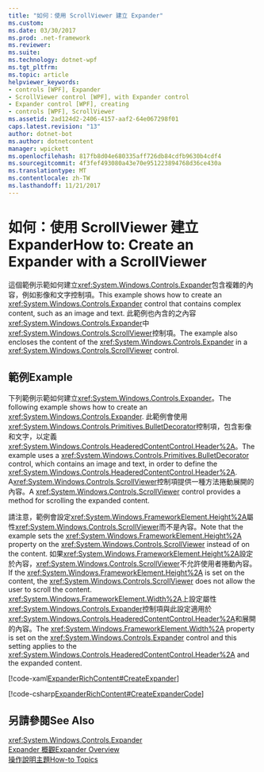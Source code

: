 ```yaml
---
title: "如何：使用 ScrollViewer 建立 Expander"
ms.custom: 
ms.date: 03/30/2017
ms.prod: .net-framework
ms.reviewer: 
ms.suite: 
ms.technology: dotnet-wpf
ms.tgt_pltfrm: 
ms.topic: article
helpviewer_keywords:
- controls [WPF], Expander
- ScrollViewer control [WPF], with Expander control
- Expander control [WPF], creating
- controls [WPF], ScrollViewer
ms.assetid: 2ad124d2-2406-4157-aaf2-64e067298f01
caps.latest.revision: "13"
author: dotnet-bot
ms.author: dotnetcontent
manager: wpickett
ms.openlocfilehash: 817fb8d04e680335aff726db84cdfb9630b4cdf4
ms.sourcegitcommit: 4f3fef493080a43e70e951223894768d36ce430a
ms.translationtype: MT
ms.contentlocale: zh-TW
ms.lasthandoff: 11/21/2017
---
```

# <a name="how-to-create-an-expander-with-a-scrollviewer"></a><span data-ttu-id="7ff9e-102">如何：使用 ScrollViewer 建立 Expander</span><span class="sxs-lookup"><span data-stu-id="7ff9e-102">How to: Create an Expander with a ScrollViewer</span></span>
<span data-ttu-id="7ff9e-103">這個範例示範如何建立<xref:System.Windows.Controls.Expander>包含複雜的內容，例如影像和文字控制項。</span><span class="sxs-lookup"><span data-stu-id="7ff9e-103">This example shows how to create an <xref:System.Windows.Controls.Expander> control that contains complex content, such as an image and text.</span></span> <span data-ttu-id="7ff9e-104">此範例也內含的之內容<xref:System.Windows.Controls.Expander>中<xref:System.Windows.Controls.ScrollViewer>控制項。</span><span class="sxs-lookup"><span data-stu-id="7ff9e-104">The example also encloses the content of the <xref:System.Windows.Controls.Expander> in a <xref:System.Windows.Controls.ScrollViewer> control.</span></span>  
  
## <a name="example"></a><span data-ttu-id="7ff9e-105">範例</span><span class="sxs-lookup"><span data-stu-id="7ff9e-105">Example</span></span>  
 <span data-ttu-id="7ff9e-106">下列範例示範如何建立<xref:System.Windows.Controls.Expander>。</span><span class="sxs-lookup"><span data-stu-id="7ff9e-106">The following example shows how to create an <xref:System.Windows.Controls.Expander>.</span></span> <span data-ttu-id="7ff9e-107">此範例會使用<xref:System.Windows.Controls.Primitives.BulletDecorator>控制項，包含影像和文字，以定義<xref:System.Windows.Controls.HeaderedContentControl.Header%2A>。</span><span class="sxs-lookup"><span data-stu-id="7ff9e-107">The example uses a <xref:System.Windows.Controls.Primitives.BulletDecorator> control, which contains an image and text, in order to define the <xref:System.Windows.Controls.HeaderedContentControl.Header%2A>.</span></span> <span data-ttu-id="7ff9e-108">A<xref:System.Windows.Controls.ScrollViewer>控制項提供一種方法捲動展開的內容。</span><span class="sxs-lookup"><span data-stu-id="7ff9e-108">A <xref:System.Windows.Controls.ScrollViewer> control provides a method for scrolling the expanded content.</span></span>  
  
 <span data-ttu-id="7ff9e-109">請注意，範例會設定<xref:System.Windows.FrameworkElement.Height%2A>屬性<xref:System.Windows.Controls.ScrollViewer>而不是內容。</span><span class="sxs-lookup"><span data-stu-id="7ff9e-109">Note that the example sets the <xref:System.Windows.FrameworkElement.Height%2A> property on the <xref:System.Windows.Controls.ScrollViewer> instead of on the content.</span></span> <span data-ttu-id="7ff9e-110">如果<xref:System.Windows.FrameworkElement.Height%2A>設定於內容，<xref:System.Windows.Controls.ScrollViewer>不允許使用者捲動內容。</span><span class="sxs-lookup"><span data-stu-id="7ff9e-110">If the <xref:System.Windows.FrameworkElement.Height%2A> is set on the content, the <xref:System.Windows.Controls.ScrollViewer> does not allow the user to scroll the content.</span></span> <span data-ttu-id="7ff9e-111"><xref:System.Windows.FrameworkElement.Width%2A>上設定屬性<xref:System.Windows.Controls.Expander>控制項與此設定適用於<xref:System.Windows.Controls.HeaderedContentControl.Header%2A>和展開的內容。</span><span class="sxs-lookup"><span data-stu-id="7ff9e-111">The <xref:System.Windows.FrameworkElement.Width%2A> property is set on the <xref:System.Windows.Controls.Expander> control and this setting applies to the <xref:System.Windows.Controls.HeaderedContentControl.Header%2A> and the expanded content.</span></span>  
  
 [!code-xaml[ExpanderRichContent#CreateExpander](../../../../samples/snippets/csharp/VS_Snippets_Wpf/ExpanderRichContent/CSharp/Window1.xaml#createexpander)]  
  
 [!code-csharp[ExpanderRichContent#CreateExpanderCode](../../../../samples/snippets/csharp/VS_Snippets_Wpf/ExpanderRichContent/CSharp/Window1.xaml.cs#createexpandercode)]  
  
## <a name="see-also"></a><span data-ttu-id="7ff9e-112">另請參閱</span><span class="sxs-lookup"><span data-stu-id="7ff9e-112">See Also</span></span>  
 <xref:System.Windows.Controls.Expander>  
 [<span data-ttu-id="7ff9e-113">Expander 概觀</span><span class="sxs-lookup"><span data-stu-id="7ff9e-113">Expander Overview</span></span>](../../../../docs/framework/wpf/controls/expander-overview.md)  
 [<span data-ttu-id="7ff9e-114">操作說明主題</span><span class="sxs-lookup"><span data-stu-id="7ff9e-114">How-to Topics</span></span>](../../../../docs/framework/wpf/controls/expander-how-to-topics.md)
